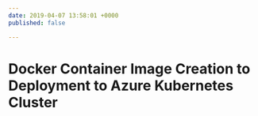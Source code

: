 ```yaml
---
date: 2019-04-07 13:58:01 +0000
published: false

---
```

# Docker Container Image Creation to Deployment to Azure Kubernetes Cluster